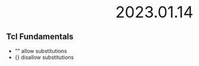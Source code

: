 <div style="text-align:right; font-size:3em;">2023.01.14</div>

## Tcl Fundamentals

* "" allow substitutions
* {} disallow substitutions
